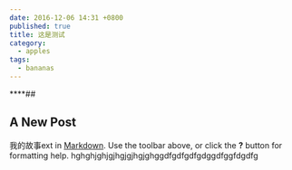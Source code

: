 ```yaml
---
date: 2016-12-06 14:31 +0800
published: true
title: 这是测试
category:
  - apples
tags:
  - bananas
---
```

****##

## A New Post
我的故事ext in [Markdown](http://daringfireball.net/projects/markdown/). Use the toolbar above, or click the **?** button for formatting help.
hghghjghjgjhgjgjhgjghggdfgdfgdfgdggdfggfdgdfg
